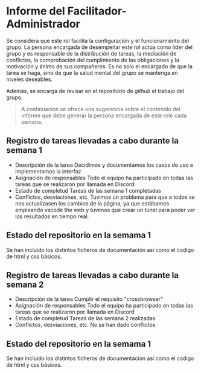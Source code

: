 # Informe del Facilitador-Administrador

  Se considera que este rol facilita la configuración y el
  funcionamiento del grupo. La persona encargada de desempeñar este
  rol actúa como líder del grupo y es responsable de la distribución
  de tareas, la mediación de conflictos, la comprobación del
  cumplimiento de las obligaciones y la motivación y ánimo de sus
  compañeros. Es no solo el encargado de que la tarea se haga, sino de
  que la salud mental del grupo se mantenga en niveles deseables.
  
  Además, se encarga de revisar en el repositorio de _github_ el
  trabajo del grupo.


  > A continuación se ofrece una sugerencia sobre el contenido del
  > informe que debe generar la persona encargada de este role cada
  > semana.


##  Registro de tareas llevadas a cabo durante la semana 1

  - Descripción de la tarea
  Decidimos y documentamos los casos de uso e implementamos la interfaz
  - Asignación de responsables
  Todo el equipo ha participado en todas las tareas que se realizaron por llamada en Discord
  - Estado de completud
  Tareas de las semana 1 completadas
  - Conflictos, desviaciones, etc.
  Tuvimos un problema para que a todos se nos actualizasen los cambios de la página, ya que estábamos empleando vscode the web y tuvimos que crear un túnel para poder ver los resultados en tiempo real.

## Estado del repositorio en la semama 1

Se han incluido los distintos ficheros de documentación así como el codigo de html y css básicos.

##  Registro de tareas llevadas a cabo durante la semana 2

  - Descripción de la tarea
  Cumplir el requisito "crossbrowser"
  - Asignación de responsables
  Todo el equipo ha participado en todas las tareas que se realizaron por llamada en Discord
  - Estado de completud
  Tareas de las semana 2 realizadas
  - Conflictos, desviaciones, etc.
  No se han dado conflictos

## Estado del repositorio en la semama 1

Se han incluido los distintos ficheros de documentación así como el codigo de html y css básicos.